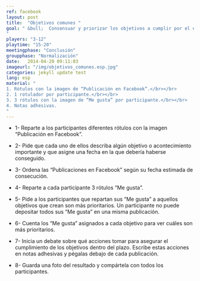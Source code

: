 ```yaml
---
ref: facebook
layout: post
title:  "Objetivos comunes "
goal: " &bull;  Consensuar y priorizar los objetivos a cumplir por el equipo tanto a corto, medio y/o largo plazo.
"
players: "3-12"
playtime: "15-20"
meetingphase: "Conclusión"
groupphase: "Normalización"
date:   2014-04-20 09:11:03
imageurl: "/img/objetivos_comunes.esp.jpg"
categories: jekyll update test
lang: esp
material: "
1. Rótulos con la imagen de “Publicación en Facebook”.</br></br>
2. 1 rotulador por participante.</br></br>
3. 3 rótulos con la imagen de “Me gusta” por participante.</br></br>
4. Notas adhesivas.
"
---
```

- 1- Reparte a los participantes diferentes rótulos con la imagen “Publicación en Facebook”.

- 2- Pide que cada uno de ellos describa algún objetivo o acontecimiento importante y que asigne una fecha en la que debería haberse conseguido.

- 3- Ordena las “Publicaciones en Facebook” según su fecha estimada de consecución.

- 4- Reparte a cada participante 3 rótulos “Me gusta”.

- 5- Pide a los participantes que repartan sus “Me gusta” a aquellos objetivos que crean son más prioritarios. Un participante no puede depositar todos sus “Me gusta” en una misma publicación.

- 6- Cuenta los “Me gusta” asignados a cada objetivo para ver cuáles son más prioritarios.

- 7- Inicia un debate sobre qué acciones tomar para asegurar el cumplimiento de los objetivos dentro del plazo. Escribe estas acciones en notas adhesivas y pégalas debajo de cada publicación.

- 8- Guarda una foto del resultado y compártela con todos los participantes.
